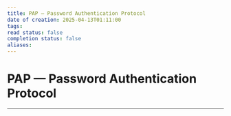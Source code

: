 ```yaml
---
title: PAP — Password Authentication Protocol
date of creation: 2025-04-13T01:11:00
tags: 
read status: false
completion status: false
aliases:
---
```

# PAP — Password Authentication Protocol
---
